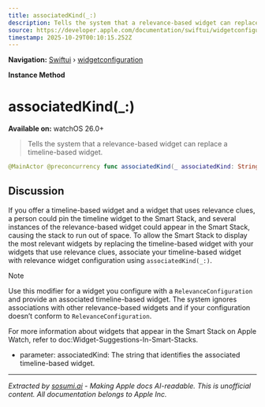 ```yaml
---
title: associatedKind(_:)
description: Tells the system that a relevance-based widget can replace a timeline-based widget.
source: https://developer.apple.com/documentation/swiftui/widgetconfiguration/associatedkind(_:)
timestamp: 2025-10-29T00:10:15.252Z
---
```


**Navigation:** [Swiftui](/documentation/swiftui) › [widgetconfiguration](/documentation/swiftui/widgetconfiguration)

**Instance Method**

# associatedKind(_:)

**Available on:** watchOS 26.0+

> Tells the system that a relevance-based widget can replace a timeline-based widget.

```swift
@MainActor @preconcurrency func associatedKind(_ associatedKind: String?) -> some WidgetConfiguration
```

## Discussion

If you offer a timeline-based widget and a widget that uses relevance clues, a person could pin the timeline widget to the Smart Stack, and several instances of the relevance-based widget could appear in the Smart Stack, causing the stack to run out of space. To allow the Smart Stack to display the most relevant widgets by replacing the timeline-based widget with your widgets that use relevance clues, associate your timeline-based widget with relevance widget configuration using `associatedKind(_:)`.

> [!NOTE]
> Use this modifier for a widget you configure with a `RelevanceConfiguration` and provide an associated timeline-based widget. The system ignores associations with other relevance-based widgets and if your configuration doesn’t conform to `RelevanceConfiguration`.

For more information about widgets that appear in the Smart Stack on Apple Watch, refer to doc:Widget-Suggestions-In-Smart-Stacks.

- parameter: associatedKind: The string that identifies the associated timeline-based widget.

---

*Extracted by [sosumi.ai](https://sosumi.ai) - Making Apple docs AI-readable.*
*This is unofficial content. All documentation belongs to Apple Inc.*

